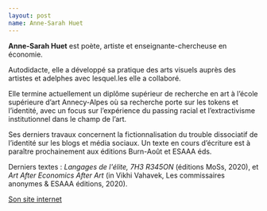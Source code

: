 ```yaml
---
layout: post
name: Anne-Sarah Huet
---
```

**Anne-Sarah Huet** est poète, artiste et enseignante-chercheuse en économie. 

Autodidacte, elle a développé sa pratique des arts visuels auprès des artistes et adelphes avec lesquel.les elle a collaboré. 

Elle termine actuellement un diplôme supérieur de recherche en art à l’école supérieure d’art Annecy-Alpes où sa recherche porte sur les tokens et l’identité, avec un focus sur l’expérience du passing racial et l’extractivisme institutionnel dans le champ de l’art. 

Ses derniers travaux concernent la fictionnalisation du trouble dissociatif de l’identité sur les blogs et média sociaux. Un texte en cours d’écriture est à paraître prochainement aux éditions Burn-Août et ESAAA éds. 

Derniers textes : *Langages de l'élite, 7H3 R345ON* (éditions MoSs, 2020), et *Art After Economics After Art* (in Vikhi Vahavek, Les commissaires anonymes & ESAAA éditions, 2020). 

[Son site internet](https://contrefacruelle.net/)